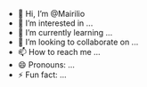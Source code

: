 - 👋 Hi, I’m @Mairilio
- 👀 I’m interested in ...
- 🌱 I’m currently learning ...
- 💞️ I’m looking to collaborate on ...
- 📫 How to reach me ...
- 😄 Pronouns: ...
- ⚡ Fun fact: ...

<!---
Mairilio/Mairilio is a ✨ special ✨ repository because its `README.md` (this file) appears on your GitHub profile.
You can click the Preview link to take a look at your changes.
--->
